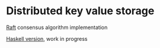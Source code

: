 # Distributed key value storage

[Raft](https://raft.github.io/raft.pdf) consensus algorithm implementation

[Haskell version](https://github.com/KirillTim/raft-haskell), work in progress